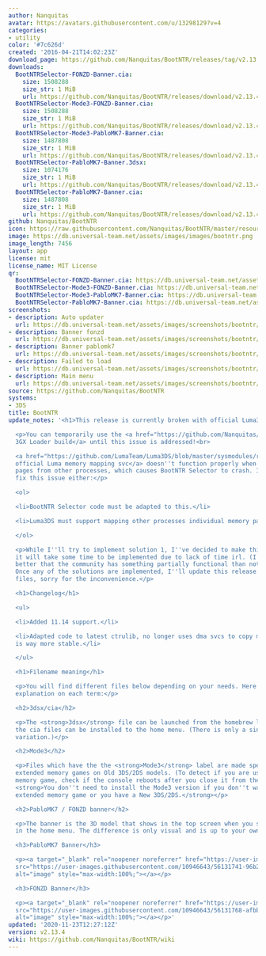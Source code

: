 ```yaml
---
author: Nanquitas
avatar: https://avatars.githubusercontent.com/u/13298129?v=4
categories:
- utility
color: '#7c626d'
created: '2016-04-21T14:02:23Z'
download_page: https://github.com/Nanquitas/BootNTR/releases/tag/v2.13.4
downloads:
  BootNTRSelector-FONZD-Banner.cia:
    size: 1508288
    size_str: 1 MiB
    url: https://github.com/Nanquitas/BootNTR/releases/download/v2.13.4/BootNTRSelector-FONZD-Banner.cia
  BootNTRSelector-Mode3-FONZD-Banner.cia:
    size: 1508288
    size_str: 1 MiB
    url: https://github.com/Nanquitas/BootNTR/releases/download/v2.13.4/BootNTRSelector-Mode3-FONZD-Banner.cia
  BootNTRSelector-Mode3-PabloMK7-Banner.cia:
    size: 1487808
    size_str: 1 MiB
    url: https://github.com/Nanquitas/BootNTR/releases/download/v2.13.4/BootNTRSelector-Mode3-PabloMK7-Banner.cia
  BootNTRSelector-PabloMK7-Banner.3dsx:
    size: 1074176
    size_str: 1 MiB
    url: https://github.com/Nanquitas/BootNTR/releases/download/v2.13.4/BootNTRSelector-PabloMK7-Banner.3dsx
  BootNTRSelector-PabloMK7-Banner.cia:
    size: 1487808
    size_str: 1 MiB
    url: https://github.com/Nanquitas/BootNTR/releases/download/v2.13.4/BootNTRSelector-PabloMK7-Banner.cia
github: Nanquitas/BootNTR
icon: https://raw.githubusercontent.com/Nanquitas/BootNTR/master/resources/icon.png
image: https://db.universal-team.net/assets/images/images/bootntr.png
image_length: 7456
layout: app
license: mit
license_name: MIT License
qr:
  BootNTRSelector-FONZD-Banner.cia: https://db.universal-team.net/assets/images/qr/bootntrselector-fonzd-banner.cia.png
  BootNTRSelector-Mode3-FONZD-Banner.cia: https://db.universal-team.net/assets/images/qr/bootntrselector-mode3-fonzd-banner.cia.png
  BootNTRSelector-Mode3-PabloMK7-Banner.cia: https://db.universal-team.net/assets/images/qr/bootntrselector-mode3-pablomk7-banner.cia.png
  BootNTRSelector-PabloMK7-Banner.cia: https://db.universal-team.net/assets/images/qr/bootntrselector-pablomk7-banner.cia.png
screenshots:
- description: Auto updater
  url: https://db.universal-team.net/assets/images/screenshots/bootntr/auto-updater.png
- description: Banner fonzd
  url: https://db.universal-team.net/assets/images/screenshots/bootntr/banner-fonzd.png
- description: Banner pablomk7
  url: https://db.universal-team.net/assets/images/screenshots/bootntr/banner-pablomk7.png
- description: Failed to load
  url: https://db.universal-team.net/assets/images/screenshots/bootntr/failed-to-load.png
- description: Main menu
  url: https://db.universal-team.net/assets/images/screenshots/bootntr/main-menu.png
source: https://github.com/Nanquitas/BootNTR
systems:
- 3DS
title: BootNTR
update_notes: '<h1>This release is currently broken with official Luma3DS!</h1>

  <p>You can temporarily use the <a href="https://github.com/Nanquitas/Luma3DS/releases">Luma3DS
  3GX Loader build</a> until this issue is addressed!<br>

  <a href="https://github.com/LumaTeam/Luma3DS/blob/master/sysmodules/rosalina/include/csvc.h#L70-L79">The
  official Luma memory mapping svc</a> doesn''t function properly when mapping single
  pages from other processes, which causes BootNTR Selector to crash. In order to
  fix this issue either:</p>

  <ol>

  <li>BootNTR Selector code must be adapted to this.</li>

  <li>Luma3DS must support mapping other processes individual memory pages.</li>

  </ol>

  <p>While I''ll try to implement solution 1, I''ve decided to make this release as
  it will take some time to be implemented due to lack of time irl. (I think it''s
  better that the community has something partially functional than nothing at all.)
  Once any of the solutions are implemented, I''ll update this release with the updated
  files, sorry for the inconvenience.</p>

  <h1>Changelog</h1>

  <ul>

  <li>Added 11.14 support.</li>

  <li>Adapted code to latest ctrulib, no longer uses dma svcs to copy memory, so launching
  is way more stable.</li>

  </ul>

  <h1>Filename meaning</h1>

  <p>You will find different files below depending on your needs. Here is a little
  explanation on each term:</p>

  <h2>3dsx/cia</h2>

  <p>The <strong>3dsx</strong> file can be launched from the homebrew launcher while
  the cia files can be installed to the home menu. (There is only a single 3dsx file
  variation.)</p>

  <h2>Mode3</h2>

  <p>Files which have the the <strong>Mode3</strong> label are made specifically for
  extended memory games on Old 3DS/2DS models. (To detect if you are using an extended
  memory game, check if the console reboots after you close it from the home menu.)
  <strong>You don''t need to install the Mode3 version if you don''t want to use any
  extended memory game or you have a New 3DS/2DS.</strong></p>

  <h2>PabloMK7 / FONZD banner</h2>

  <p>The banner is the 3D model that shows in the top screen when you select the app
  in the home menu. The difference is only visual and is up to your own choice.</p>

  <h3>PabloMK7 Banner</h3>

  <p><a target="_blank" rel="noopener noreferrer" href="https://user-images.githubusercontent.com/10946643/56131741-96b2c500-5f88-11e9-9af7-a81825505f5b.png"><img
  src="https://user-images.githubusercontent.com/10946643/56131741-96b2c500-5f88-11e9-9af7-a81825505f5b.png"
  alt="image" style="max-width:100%;"></a></p>

  <h3>FONZD Banner</h3>

  <p><a target="_blank" rel="noopener noreferrer" href="https://user-images.githubusercontent.com/10946643/56131768-afbb7600-5f88-11e9-8585-6ceb930424cc.png"><img
  src="https://user-images.githubusercontent.com/10946643/56131768-afbb7600-5f88-11e9-8585-6ceb930424cc.png"
  alt="image" style="max-width:100%;"></a></p>'
updated: '2020-11-23T12:27:12Z'
version: v2.13.4
wiki: https://github.com/Nanquitas/BootNTR/wiki
---
```


